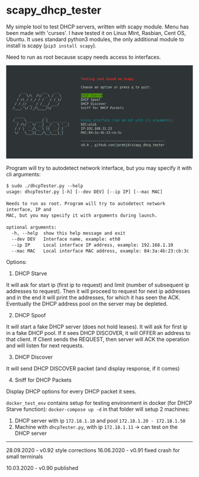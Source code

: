 # scapy_dhcp_tester
My simple tool to test DHCP servers, written with scapy module. Menu has been made with 'curses'.
I have tested it on Linux Mint, Rasbian, Cent OS, Ubuntu.
It uses standard python3 modules, the only additional module to install is scapy (```pip3 install scapy```).

Need to run as root because scapy needs access to interfaces.

![Screenshot](screenshot.png?raw=true "Screenshot")

Program will try to autodetect network interface, but you may specify it with cli arguments:
```
$ sudo ./dhcpTester.py --help
usage: dhcpTester.py [-h] [--dev DEV] [--ip IP] [--mac MAC]

Needs to run as root. Program will try to autodetect network interface, IP and
MAC, but you may specify it with arguments during launch.

optional arguments:
  -h, --help  show this help message and exit
  --dev DEV   Interface name, example: eth0
  --ip IP     Local interface IP address, example: 192.168.1.10
  --mac MAC   Local interface MAC address, example: 84:3a:4b:23:cb:3c
```

Options:


1. DHCP Starve

It will ask for start ip (first ip to request) and limit (number of subsequent ip addresses to request).
Then it will proceed to request for next ip addresses and in the end it will print the addresses, for which it has seen the ACK.
Eventually the DHCP address pool on the server may be depleted.

2. DHCP Spoof

It will start a fake DHCP server (does not hold leases). It will ask for first ip in a fake DHCP pool.
If it sees DHCP DISCOVER, it will OFFER an address to that client. If Client sends the REQUEST, then server will ACK the operation and will listen for next requests.

3. DHCP Discover

It will send DHCP DISCOVER packet (and display response, if it comes)

4. Sniff for DHCP Packets

Display DHCP options for every DHCP packet it sees.




```docker_test_env``` contains setup for testing environment in docker (for DHCP Starve function):
```docker-compose up -d``` in that folder will setup 2 machines:
1. DHCP server with ip ```172.18.1.10``` and pool ```172.18.1.20 - 172.18.1.50```
2. Machine with ```dhcpTester.py```, with ip ```172.18.1.11``` -> can test on the DHCP server

---
28.09.2020 - v0.92 style corrections
16.06.2020 - v0.91 fixed crash for small terminals

10.03.2020 - v0.90 published




